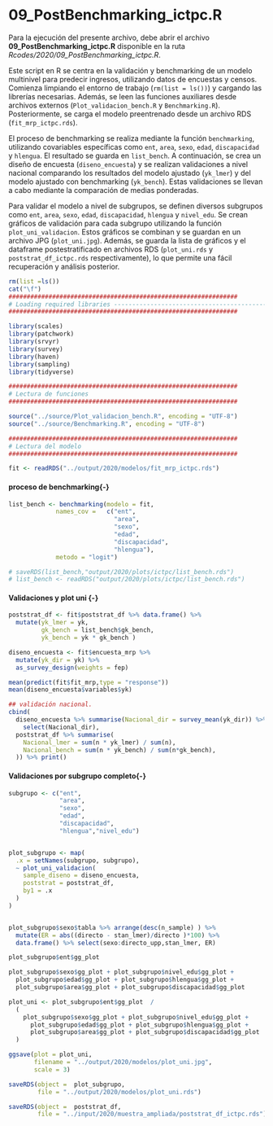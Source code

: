 # 09_PostBenchmarking_ictpc.R

Para la ejecución del presente archivo, debe abrir el archivo **09_PostBenchmarking_ictpc.R** disponible en la ruta *Rcodes/2020/09_PostBenchmarking_ictpc.R*.

Este script en R se centra en la validación y benchmarking de un modelo multinivel para predecir ingresos, utilizando datos de encuestas y censos. Comienza limpiando el entorno de trabajo (`rm(list = ls())`) y cargando las librerías necesarias. Además, se leen las funciones auxiliares desde archivos externos (`Plot_validacion_bench.R` y `Benchmarking.R`). Posteriormente, se carga el modelo preentrenado desde un archivo RDS (`fit_mrp_ictpc.rds`).

El proceso de benchmarking se realiza mediante la función `benchmarking`, utilizando covariables específicas como `ent`, `area`, `sexo`, `edad`, `discapacidad` y `hlengua`. El resultado se guarda en `list_bench`. A continuación, se crea un diseño de encuesta (`diseno_encuesta`) y se realizan validaciones a nivel nacional comparando los resultados del modelo ajustado (`yk_lmer`) y del modelo ajustado con benchmarking (`yk_bench`). Estas validaciones se llevan a cabo mediante la comparación de medias ponderadas.

Para validar el modelo a nivel de subgrupos, se definen diversos subgrupos como `ent`, `area`, `sexo`, `edad`, `discapacidad`, `hlengua` y `nivel_edu`. Se crean gráficos de validación para cada subgrupo utilizando la función `plot_uni_validacion`. Estos gráficos se combinan y se guardan en un archivo JPG (`plot_uni.jpg`). Además, se guarda la lista de gráficos y el dataframe postestratificado en archivos RDS (`plot_uni.rds` y `poststrat_df_ictpc.rds` respectivamente), lo que permite una fácil recuperación y análisis posterior.




``` r
rm(list =ls())
cat("\f")
###############################################################
# Loading required libraries ----------------------------------------------
###############################################################

library(scales)
library(patchwork)
library(srvyr)
library(survey)
library(haven)
library(sampling)
library(tidyverse)

###############################################################
# Lectura de funciones 
###############################################################

source("../source/Plot_validacion_bench.R", encoding = "UTF-8")
source("../source/Benchmarking.R", encoding = "UTF-8")

###############################################################
# Lectura del modelo 
###############################################################

fit <- readRDS("../output/2020/modelos/fit_mrp_ictpc.rds")
```

#### proceso de benchmarking{-}


``` r
list_bench <- benchmarking(modelo = fit,
             names_cov =   c("ent",
                             "area",
                             "sexo",
                             "edad",
                             "discapacidad",
                             "hlengua"),                      
             metodo = "logit")

# saveRDS(list_bench,"output/2020/plots/ictpc/list_bench.rds")
# list_bench <- readRDS("output/2020/plots/ictpc/list_bench.rds")
```

#### Validaciones y plot uni {-}


``` r
poststrat_df <- fit$poststrat_df %>% data.frame() %>%  
  mutate(yk_lmer = yk,
         gk_bench = list_bench$gk_bench,
         yk_bench = yk * gk_bench )

diseno_encuesta <- fit$encuesta_mrp %>% 
  mutate(yk_dir = yk) %>% 
  as_survey_design(weights = fep)

mean(predict(fit$fit_mrp,type = "response"))
mean(diseno_encuesta$variables$yk)

## validación nacional.
cbind(
  diseno_encuesta %>% summarise(Nacional_dir = survey_mean(yk_dir)) %>% 
    select(Nacional_dir),
  poststrat_df %>% summarise(
    Nacional_lmer = sum(n * yk_lmer) / sum(n),
    Nacional_bench = sum(n * yk_bench) / sum(n*gk_bench),
  )) %>% print()
```

#### Validaciones por subgrupo completo{-}


``` r
subgrupo <- c("ent",
              "area",
              "sexo",
              "edad",
              "discapacidad",
              "hlengua","nivel_edu")


plot_subgrupo <- map(
  .x = setNames(subgrupo, subgrupo),
  ~ plot_uni_validacion(
    sample_diseno = diseno_encuesta,
    poststrat = poststrat_df,
    by1 = .x
  )
)


plot_subgrupo$sexo$tabla %>% arrange(desc(n_sample) ) %>%
  mutate(ER = abs((directo - stan_lmer)/directo )*100) %>%
  data.frame() %>% select(sexo:directo_upp,stan_lmer, ER)

plot_subgrupo$ent$gg_plot

plot_subgrupo$sexo$gg_plot + plot_subgrupo$nivel_edu$gg_plot +
  plot_subgrupo$edad$gg_plot + plot_subgrupo$hlengua$gg_plot +
  plot_subgrupo$area$gg_plot + plot_subgrupo$discapacidad$gg_plot  

plot_uni <- plot_subgrupo$ent$gg_plot  /
  (
    plot_subgrupo$sexo$gg_plot + plot_subgrupo$nivel_edu$gg_plot +
      plot_subgrupo$edad$gg_plot + plot_subgrupo$hlengua$gg_plot +
      plot_subgrupo$area$gg_plot + plot_subgrupo$discapacidad$gg_plot
  )

ggsave(plot = plot_uni,
       filename = "../output/2020/modelos/plot_uni.jpg",
       scale = 3)

saveRDS(object =  plot_subgrupo,
        file = "../output/2020/modelos/plot_uni.rds")

saveRDS(object =  poststrat_df,
        file = "../input/2020/muestra_ampliada/poststrat_df_ictpc.rds")
```
